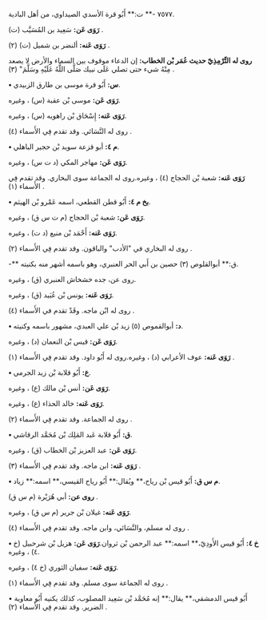 ٧٥٧٧ -** ت:** أَبُو قرة الأسدي الصيداوي، من أهل البادية.

**رَوَى عَن:** سَعِيد بن المُسَيَّب (ت) .

**رَوَى عَنه:** ألنضر بن شميل (ت) (٢) .

**روى له التِّرْمِذِيّ حديث عُمَر بْن الخطاب:** إن الدعاء موقوف بين السماء والأرض لا يصعد مِنْهُ شيء حتى تصلي عَلَى نبيك صَلَّى اللَّهُ عَلَيْهِ وسَلَّمَ" (٣) .

**• س:** أَبُو قرة موسى بن طارق الزبيدي.

**رَوَى عَن:** موسى بْن عقبة (س) ، وغيره.

**رَوَى عَنه:** إِسْحَاق بْن راهويه (س) ، وغيره.

روى له النَّسَائي. وقد تقدم فِي الأَسماء (٤) .

**• م ٤:** أبو قزعة سويد بْن حجير الباهلي.

**رَوَى عَن:** مهاجر المكي (د ت س) ، وغيره.

**رَوَى عَنه:** شعبة بْن الحجاج (٤) ، وغيره.روى له الجماعة سوى البخاري. وقد تقدم فِي الأَسماء (١) .

**• بخ م ٤:** أَبُو قطن القطعي، اسمه عَمْرو بْن الهيثم.

**رَوَى عَن:** شعبة بْن الحجاج (م ت س ق) ، وغيره.

**رَوَى عَنه:** أَحْمَد بْن منيع (د ت) ، وغيره.

روى له البخاري في "الأدب" والباقون. وقد تقدم فِي الأَسماء (٢) .

-** ق:** أبوالقلوص (٣) حصين بن أَبي الحر العنبري، وهو باسمه أشهر منه بكنيته.

روى عن، جده خشخاش العنبري (ق) ، وغيره.

**رَوَى عَنه:** يونس بْن عُبَيد (ق) ، وغيره.

روى له ابْن ماجه. وقَدْ تقدم في الأَسماء (٤) .

**• د:** أبوالقموص (٥) زيد بْن علي العبدي، مشهور باسمه وكنيته.

**رَوَى عَن:** قيس بْن النعمان (د) ، وغيره.

**رَوَى عَنه:** عوف الأعرابي (د) ، وغيره.روى له أَبُو داود. وقد تقدم فِي الأَسماء (١) .

**• ع:** أَبُو قلابة بْن زيد الجرمي.

**رَوَى عَن:** أنس بْن مالك (ع) ، وغيره.

**رَوَى عَنه:** خالد الحذاء (ع) ، وغيره.

روى له الجماعة. وقد تقدم فِي الأَسماء (٢) .

**• ق:** أَبُو قلابة عَبد المَلِك بْن مُحَمَّد الرقاشي.

**رَوَى عَن:** عبد العزيز بْن الخطاب (ق) ، وغيره.

**رَوَى عَنه:** ابن ماجه. وقد تقدم فِي الأَسماء (٣) .

**• م س ق:** أَبُو قيس بْن رياح،** ويُقال:** أَبُو رياح القيسي،** اسمه:** زياد.

**روى عن:** أبي هُرَيْرة (م س ق) .

**رَوَى عَنه:** غيلان بْن جرير (م س ق) ، وغيره.

روى له مسلم، والنَّسَائي، وابن ماجه. وقد تقدم فِي الأَسماء (٤) .

**• خ ٤:** أَبُو قيس الأَودِيّ،** اسمه:** عبد الرحمن بْن ثروان.**رَوَى عَن:** هزيل بْن شرحبيل (خ ٤) ، وغيره.

**رَوَى عَنه:** سفيان الثوري (خ ٤) ، وغيره.

روى له الجماعة سوى مسلم. وقد تقدم فِي الأَسماء (١) .

• أَبُو قيس الدمشقي،** يقال:** إنه مُحَمَّد بْن سَعِيد المصلوب، كذلك يكنيه أَبُو معاوية الضرير. وقد تقدم فِي الأَسماء (٢) .